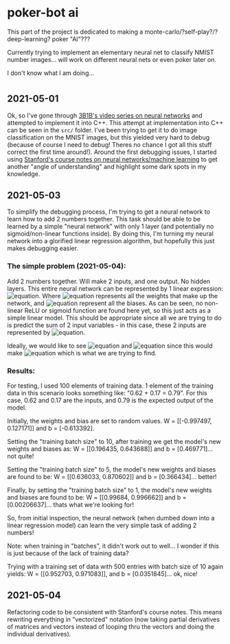 # poker-bot ai

This part of the project is dedicated to making a monte-carlo/?self-play?/?deep-learning? poker "AI"???

Currently trying to implement an elementary neural net to classify NMIST number images... will work on different neural nets or even poker later on.

I don't know what I am doing...

# 

## 2021-05-01

Ok, so I've gone through [3B1B's video series on neural networks](https://www.youtube.com/watch?v=aircAruvnKk&list=PLZHQObOWTQDNU6R1_67000Dx_ZCJB-3pi&index=1) and attempted to implement it into C++. This attempt at implementation into C++ can be seen in the `src/` folder. I've been trying to get it to do image classification on the MNIST images, but this yielded very hard to debug (because of course I need to debug! Theres no chance I got all this stuff correct the first time around!). Around the first debugging issues, I started using [Stanford's course notes on neural networks/machine learning](http://cs229.stanford.edu/syllabus-spring2021.html) to get another "angle of understanding" and highlight some dark spots in my knowledge. 

## 2021-05-03

To simplify the debugging process, I'm trying to get a neural network to learn how to add 2 numbers together. This task should be able to be learned by a simple "neural network" with only 1 layer (and potentially no sigmoid/non-linear functions inside). By doing this, I'm turning my neural network into a glorified linear regression algorithm, but hopefully this just makes debugging easier.

### The simple problem (2021-05-04):

Add 2 numbers together. Will make 2 inputs, and one output. No hidden layers. This entire neural network can be represented by 1 linear expression: ![equation](https://latex.codecogs.com/gif.latex?h_{\theta}(x)&space;=&space;W_{\theta}x&space;&plus;&space;b_{\theta}). Where ![equation](https://latex.codecogs.com/gif.latex?W_{\theta}&space;\in&space;\mathbb{R}^{1\times&space;2}) represents all the weights that make up the network, and ![equation](https://latex.codecogs.com/gif.latex?b_{\theta}&space;\in&space;\mathbb{R}^{1}) represent all the biases. As can be seen, no non-linear ReLU or sigmoid function are found here yet, so this just acts as a simple linear model. This should be appropriate since all we are trying to do is predict the sum of 2 input variables - in this case, these 2 inputs are represented by ![equation](https://latex.codecogs.com/gif.latex?x&space;\in&space;\mathbb{R}^{2}).

Ideally, we would like to see ![equation](https://latex.codecogs.com/gif.latex?W_{\theta}&space;=&space;[1,1]) and ![equation](https://latex.codecogs.com/gif.latex?b_{\theta}&space;=&space;[0]) since this would make ![equation](https://latex.codecogs.com/gif.latex?h_{\theta}(x)&space;=&space;W_{\theta}x&space;&plus;&space;b_{\theta}&space;=&space;[1,1]x+[0]=x_1+x_2) which is what we are trying to find.

### Results:

For testing, I used 100 elements of training data. 1 element of the training data in this scenario looks something like: "0.62 + 0.17 = 0.79". For this case, 0.62 and 0.17 are the inputs, and 0.79 is the expected output of the model.

Initially, the weights and bias are set to random values. W = [[-0.997497, 0.127171]] and b = \[-0.613392].

Setting the "training batch size" to 10, after training we get the model's new weights and biases as: W = [[0.196435, 0.643688]] and b = \[0.469771]... not quite!

Setting the "training batch size" to 5, the model's new weights and biases are found to be: W = [[0.636033, 0.870602]] and b = \[0.366434]... better!

Finally, by setting the "training batch size" to 1, the model's new weights and biases are found to be: W = [[0.99684, 0.996662]] and b = \[0.00206637]... thats what we're looking for!

So, from initial inspection, the neural network (when dumbed down into a linear regression model) can learn the very simple task of adding 2 numbers!

Note: when training in "batches", it didn't work out to well... I wonder if this is just because of the lack of training data?

Trying with a training set of data with 500 entries with batch size of 10 again yields: W = [[0.952703, 0.971083]], and b = \[0.0351845]... ok, nice!

## 2021-05-04

Refactoring code to be consistent with Stanford's course notes. This means rewriting everything in "vectorized" notation (now taking partial derivatives of matrices and vectors instead of looping thru the vectors and doing the individual derivatives).